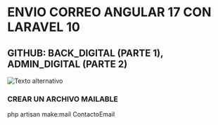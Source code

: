 <!-- 1.- ENVIO-CORREO-V1-P1 -->

# ENVIO CORREO ANGULAR 17 CON LARAVEL 10

## GITHUB: BACK_DIGITAL (PARTE 1), ADMIN_DIGITAL (PARTE 2)

![Texto alternativo](imagenes/enviar_correo.png "Título opcional")

<!-- /1.- ENVIO-CORREO-V1-P1 -->

<!-- 4.- ENVIO-CORREO-V1-P1 -->

### CREAR UN ARCHIVO MAILABLE

php artisan make:mail ContactoEmail

<!-- /4.- ENVIO-CORREO-V1-P1 -->
